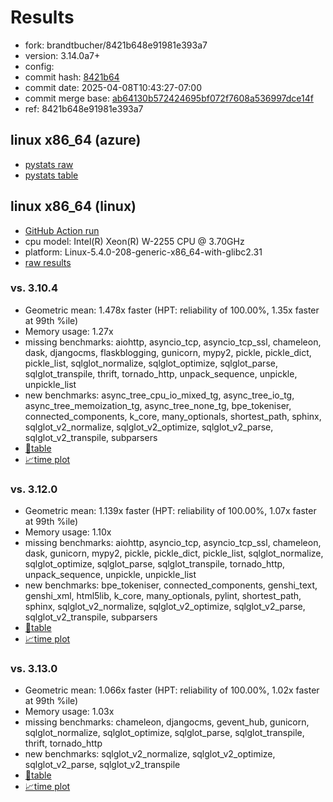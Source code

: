 # Results

- fork: brandtbucher/8421b648e91981e393a7
- version: 3.14.0a7+
- config: 
- commit hash: [8421b64](https://github.com/brandtbucher/cpython/commit/8421b64)
- commit date: 2025-04-08T10:43:27-07:00
- commit merge base: [ab64130b572424695bf072f7608a536997dce14f](https://github.com/python/cpython/commit/ab64130b572424695bf072f7608a536997dce14f)
- ref: 8421b648e91981e393a7

## linux x86_64 (azure)

- [pystats raw](bm-20250408-azure-x86_64-brandtbucher-8421b648e91981e393a7-3.14.0a7%2B-8421b64-pystats.json)
- [pystats table](bm-20250408-azure-x86_64-brandtbucher-8421b648e91981e393a7-3.14.0a7%2B-8421b64-pystats.md)

## linux x86_64 (linux)

- [GitHub Action run](https://github.com/faster-cpython/benchmarking/actions/runs/14473444914)
- cpu model: Intel(R) Xeon(R) W-2255 CPU @ 3.70GHz
- platform: Linux-5.4.0-208-generic-x86_64-with-glibc2.31
- [raw results](bm-20250408-linux-x86_64-brandtbucher-8421b648e91981e393a7-3.14.0a7%2B-8421b64.json)

### vs. 3.10.4

- Geometric mean: 1.478x faster (HPT: reliability of 100.00%, 1.35x faster at 99th %ile)
- Memory usage: 1.27x
- missing benchmarks: aiohttp, asyncio_tcp, asyncio_tcp_ssl, chameleon, dask, djangocms, flaskblogging, gunicorn, mypy2, pickle, pickle_dict, pickle_list, sqlglot_normalize, sqlglot_optimize, sqlglot_parse, sqlglot_transpile, thrift, tornado_http, unpack_sequence, unpickle, unpickle_list
- new benchmarks: async_tree_cpu_io_mixed_tg, async_tree_io_tg, async_tree_memoization_tg, async_tree_none_tg, bpe_tokeniser, connected_components, k_core, many_optionals, shortest_path, sphinx, sqlglot_v2_normalize, sqlglot_v2_optimize, sqlglot_v2_parse, sqlglot_v2_transpile, subparsers
- [📄table](bm-20250408-linux-x86_64-brandtbucher-8421b648e91981e393a7-3.14.0a7%2B-8421b64-vs-3.10.4.md)
- [📈time plot](bm-20250408-linux-x86_64-brandtbucher-8421b648e91981e393a7-3.14.0a7%2B-8421b64-vs-3.10.4.svg)

### vs. 3.12.0

- Geometric mean: 1.139x faster (HPT: reliability of 100.00%, 1.07x faster at 99th %ile)
- Memory usage: 1.10x
- missing benchmarks: aiohttp, asyncio_tcp, asyncio_tcp_ssl, chameleon, dask, gunicorn, mypy2, pickle, pickle_dict, pickle_list, sqlglot_normalize, sqlglot_optimize, sqlglot_parse, sqlglot_transpile, tornado_http, unpack_sequence, unpickle, unpickle_list
- new benchmarks: bpe_tokeniser, connected_components, genshi_text, genshi_xml, html5lib, k_core, many_optionals, pylint, shortest_path, sphinx, sqlglot_v2_normalize, sqlglot_v2_optimize, sqlglot_v2_parse, sqlglot_v2_transpile, subparsers
- [📄table](bm-20250408-linux-x86_64-brandtbucher-8421b648e91981e393a7-3.14.0a7%2B-8421b64-vs-3.12.0.md)
- [📈time plot](bm-20250408-linux-x86_64-brandtbucher-8421b648e91981e393a7-3.14.0a7%2B-8421b64-vs-3.12.0.svg)

### vs. 3.13.0

- Geometric mean: 1.066x faster (HPT: reliability of 100.00%, 1.02x faster at 99th %ile)
- Memory usage: 1.03x
- missing benchmarks: chameleon, djangocms, gevent_hub, gunicorn, sqlglot_normalize, sqlglot_optimize, sqlglot_parse, sqlglot_transpile, thrift, tornado_http
- new benchmarks: sqlglot_v2_normalize, sqlglot_v2_optimize, sqlglot_v2_parse, sqlglot_v2_transpile
- [📄table](bm-20250408-linux-x86_64-brandtbucher-8421b648e91981e393a7-3.14.0a7%2B-8421b64-vs-3.13.0.md)
- [📈time plot](bm-20250408-linux-x86_64-brandtbucher-8421b648e91981e393a7-3.14.0a7%2B-8421b64-vs-3.13.0.svg)

